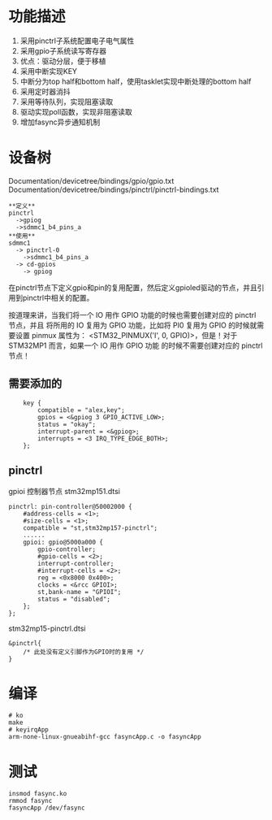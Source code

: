 # 功能描述
1. 采用pinctrl子系统配置电子电气属性
2. 采用gpio子系统读写寄存器
3. 优点：驱动分层，便于移植
4. 采用中断实现KEY
5. 中断分为top half和bottom half，使用tasklet实现中断处理的bottom half
6. 采用定时器消抖
7. 采用等待队列，实现阻塞读取
8. 驱动实现poll函数，实现非阻塞读取
9. 增加fasync异步通知机制

# 设备树
Documentation/devicetree/bindings/gpio/gpio.txt
Documentation/devicetree/bindings/pinctrl/pinctrl-bindings.txt

```text
**定义**
pinctrl
  ->gpiog
  ->sdmmc1_b4_pins_a
**使用**
sdmmc1
  -> pinctrl-0 
    ->sdmmc1_b4_pins_a
  -> cd-gpios
    -> gpiog
```
在pinctrl节点下定义gpio和pin的复用配置，然后定义gpioled驱动的节点，并且引用到pinctrl中相关的配置。

按道理来讲，当我们将一个 IO 用作 GPIO 功能的时候也需要创建对应的 pinctrl 节点，并且
将所用的 IO 复用为 GPIO 功能，比如将 PI0 复用为 GPIO 的时候就需要设置 pinmux 属性为：
<STM32_PINMUX('I', 0, GPIO)>，但是！对于 STM32MP1 而言，如果一个 IO 用作 GPIO 功能
的时候不需要创建对应的 pinctrl 节点！

## 需要添加的
```dts
    key {
        compatible = "alex,key";
        gpios = <&gpiog 3 GPIO_ACTIVE_LOW>;
        status = "okay";
        interrupt-parent = <&gpiog>;
        interrupts = <3 IRQ_TYPE_EDGE_BOTH>;
    };
```
## pinctrl
gpioi 控制器节点 stm32mp151.dtsi
```dts
pinctrl: pin-controller@50002000 {
    #address-cells = <1>;
    #size-cells = <1>;
    compatible = "st,stm32mp157-pinctrl";
    ......
    gpioi: gpio@5000a000 {
        gpio-controller;
        #gpio-cells = <2>;
        interrupt-controller;
        #interrupt-cells = <2>;
        reg = <0x8000 0x400>;
        clocks = <&rcc GPIOI>;
        st,bank-name = "GPIOI";
        status = "disabled";
    };
};
```
stm32mp15-pinctrl.dtsi
```dts
&pinctrl{
    /* 此处没有定义引脚作为GPIO时的复用 */
}
```
# 编译
```shell
# ko
make
# keyirqApp
arm-none-linux-gnueabihf-gcc fasyncApp.c -o fasyncApp
```
# 测试
```shell
insmod fasync.ko
rmmod fasync
fasyncApp /dev/fasync
```